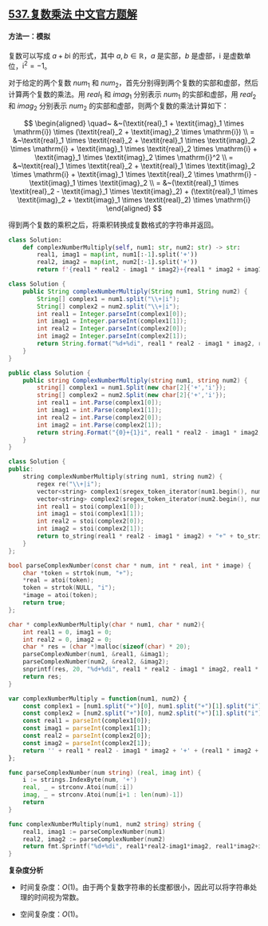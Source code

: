 ## [537.复数乘法 中文官方题解](https://leetcode.cn/problems/complex-number-multiplication/solutions/100000/fu-shu-cheng-fa-by-leetcode-solution-163i)

#### 方法一：模拟

复数可以写成 $a + b\mathrm{i}$ 的形式，其中 $a,b \in \mathbb{R}$，$a$ 是实部，$b$ 是虚部，$\mathrm{i}$ 是虚数单位，$\mathrm{i}^2 = -1$。

对于给定的两个复数 $\textit{num}_1$ 和 $\textit{num}_2$，首先分别得到两个复数的实部和虚部，然后计算两个复数的乘法。用 $\textit{real}_1$ 和 $\textit{imag}_1$ 分别表示 $\textit{num}_1$ 的实部和虚部，用 $\textit{real}_2$ 和 $\textit{imag}_2$ 分别表示 $\textit{num}_2$ 的实部和虚部，则两个复数的乘法计算如下：

$$
\begin{aligned}
\quad~ &~(\textit{real}_1 + \textit{imag}_1 \times \mathrm{i}) \times (\textit{real}_2 + \textit{imag}_2 \times \mathrm{i}) \\
= &~\textit{real}_1 \times \textit{real}_2 + \textit{real}_1 \times \textit{imag}_2 \times \mathrm{i} + \textit{imag}_1 \times \textit{real}_2 \times \mathrm{i} + \textit{imag}_1 \times \textit{imag}_2 \times \mathrm{i}^2 \\
= &~\textit{real}_1 \times \textit{real}_2 + \textit{real}_1 \times \textit{imag}_2 \times \mathrm{i} + \textit{imag}_1 \times \textit{real}_2 \times \mathrm{i} - \textit{imag}_1 \times \textit{imag}_2 \\
= &~(\textit{real}_1 \times \textit{real}_2 - \textit{imag}_1 \times \textit{imag}_2) + (\textit{real}_1 \times \textit{imag}_2 + \textit{imag}_1 \times \textit{real}_2) \times \mathrm{i}
\end{aligned}
$$

得到两个复数的乘积之后，将乘积转换成复数格式的字符串并返回。

```Python [sol1-Python3]
class Solution:
    def complexNumberMultiply(self, num1: str, num2: str) -> str:
        real1, imag1 = map(int, num1[:-1].split('+'))
        real2, imag2 = map(int, num2[:-1].split('+'))
        return f'{real1 * real2 - imag1 * imag2}+{real1 * imag2 + imag1 * real2}i'
```

```Java [sol1-Java]
class Solution {
    public String complexNumberMultiply(String num1, String num2) {
        String[] complex1 = num1.split("\\+|i");
        String[] complex2 = num2.split("\\+|i");
        int real1 = Integer.parseInt(complex1[0]);
        int imag1 = Integer.parseInt(complex1[1]);
        int real2 = Integer.parseInt(complex2[0]);
        int imag2 = Integer.parseInt(complex2[1]);
        return String.format("%d+%di", real1 * real2 - imag1 * imag2, real1 * imag2 + imag1 * real2);
    }
}
```

```C# [sol1-C#]
public class Solution {
    public string ComplexNumberMultiply(string num1, string num2) {
        string[] complex1 = num1.Split(new char[2]{'+','i'});
        string[] complex2 = num2.Split(new char[2]{'+','i'});
        int real1 = int.Parse(complex1[0]);
        int imag1 = int.Parse(complex1[1]);
        int real2 = int.Parse(complex2[0]);
        int imag2 = int.Parse(complex2[1]);
        return string.Format("{0}+{1}i", real1 * real2 - imag1 * imag2, real1 * imag2 + imag1 * real2);
    }
}
```

```C++ [sol1-C++]
class Solution {
public:
    string complexNumberMultiply(string num1, string num2) {
        regex re("\\+|i"); 
        vector<string> complex1(sregex_token_iterator(num1.begin(), num1.end(), re, -1), std::sregex_token_iterator());
        vector<string> complex2(sregex_token_iterator(num2.begin(), num2.end(), re, -1), std::sregex_token_iterator());
        int real1 = stoi(complex1[0]);
        int imag1 = stoi(complex1[1]);
        int real2 = stoi(complex2[0]);
        int imag2 = stoi(complex2[1]);
        return to_string(real1 * real2 - imag1 * imag2) + "+" + to_string(real1 * imag2 + imag1 * real2) + "i";
    }
};
```

```C [sol1-C]
bool parseComplexNumber(const char * num, int * real, int * image) {
    char *token = strtok(num, "+");
    *real = atoi(token);
    token = strtok(NULL, "i");
    *image = atoi(token);
    return true;
};

char * complexNumberMultiply(char * num1, char * num2){
    int real1 = 0, imag1 = 0;
    int real2 = 0, imag2 = 0;
    char * res = (char *)malloc(sizeof(char) * 20);
    parseComplexNumber(num1, &real1, &imag1);
    parseComplexNumber(num2, &real2, &imag2);
    snprintf(res, 20, "%d+%di", real1 * real2 - imag1 * imag2, real1 * imag2 + imag1 * real2);
    return res;
}
```

```JavaScript [sol1-JavaScript]
var complexNumberMultiply = function(num1, num2) {
    const complex1 = [num1.split("+")[0], num1.split("+")[1].split("i")[0]];
    const complex2 = [num2.split("+")[0], num2.split("+")[1].split("i")[0]];
    const real1 = parseInt(complex1[0]);
    const imag1 = parseInt(complex1[1]);
    const real2 = parseInt(complex2[0]);
    const imag2 = parseInt(complex2[1]);
    return '' + real1 * real2 - imag1 * imag2 + '+' + (real1 * imag2 + imag1 * real2) + 'i';
};
```

```go [sol1-Golang]
func parseComplexNumber(num string) (real, imag int) {
    i := strings.IndexByte(num, '+')
    real, _ = strconv.Atoi(num[:i])
    imag, _ = strconv.Atoi(num[i+1 : len(num)-1])
    return
}

func complexNumberMultiply(num1, num2 string) string {
    real1, imag1 := parseComplexNumber(num1)
    real2, imag2 := parseComplexNumber(num2)
    return fmt.Sprintf("%d+%di", real1*real2-imag1*imag2, real1*imag2+imag1*real2)
}
```

**复杂度分析**

- 时间复杂度：$O(1)$。由于两个复数字符串的长度都很小，因此可以将字符串处理的时间视为常数。

- 空间复杂度：$O(1)$。